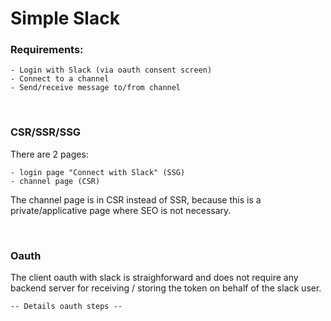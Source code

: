 # Simple Slack


### Requirements:
```
- Login with Slack (via oauth consent screen)
- Connect to a channel
- Send/receive message to/from channel
```

<br />

### CSR/SSR/SSG
There are 2 pages:
```
- login page "Connect with Slack" (SSG)
- channel page (CSR)
```
The channel page is in CSR instead of SSR, because this is a private/applicative page where SEO is not necessary.

<br />

### Oauth
The client oauth with slack is straighforward and does not require any backend server
for receiving / storing the token on behalf of the slack user.
```
-- Details oauth steps --
```